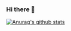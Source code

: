 ### Hi there 👋

[![Anurag's github stats](https://github-readme-stats.vercel.app/api?username=fxxkscript)](https://github.com/anuraghazra/github-readme-stats)

<!--
**fxxkscript/fxxkscript** is a ✨ _special_ ✨ repository because its `README.md` (this file) appears on your GitHub profile.

Here are some ideas to get you started:

- 🔭 I’m currently working on ...
- 🌱 I’m currently learning ...
- 👯 I’m looking to collaborate on ...
- 🤔 I’m looking for help with ...
- 💬 Ask me about ...
- 📫 How to reach me: ...
- 😄 Pronouns: ...
- ⚡ Fun fact: ...
-->
